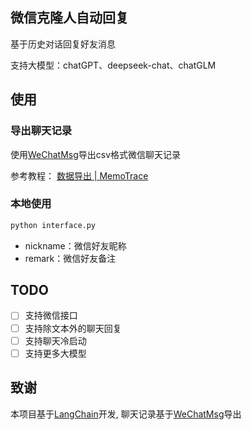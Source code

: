 ## 微信克隆人自动回复
基于历史对话回复好友消息

支持大模型：chatGPT、deepseek-chat、chatGLM

## 使用

### 导出聊天记录

使用[WeChatMsg](https://github.com/LC044/WeChatMsg)导出csv格式微信聊天记录

参考教程： [数据导出 | MemoTrace](https://memotrace.cn/doc/posts/deploy/exporter.html)

### 本地使用

```bash
python interface.py
```

- nickname：微信好友昵称
- remark：微信好友备注

## TODO
- [ ] 支持微信接口
- [ ] 支持除文本外的聊天回复
- [ ] 支持聊天冷启动
- [ ] 支持更多大模型

## 致谢

本项目基于[LangChain](https://www.langchain.com/)开发, 聊天记录基于[WeChatMsg](https://github.com/LC044/WeChatMsg)导出

